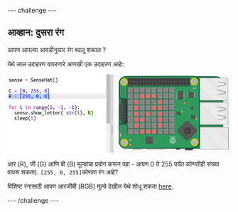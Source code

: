\--- challenge \---

## आव्हान: दुसरा रंग

आपण आपल्या आवडीनुसार रंग बदलू शकाल ?

येथे लाल उदाहरण वापरणारे आणखी एक उदाहरण आहेः:

![स्क्रीनशॉट](images/timer-red.png)

आर (R), जी (G) आणि बी (B) मूल्यांचा प्रयोग करून पहा - आपण 0 ते 255 पर्यंत कोणतीही संख्या वापरू शकता). `[255, 0, 255]`कोणता रंग आहे?

विशिष्ट रंगासाठी आपण आरजीबी (RGB) मूल्ये देखील येथे शोधू शकता <a href="http://jumpto.cc/colours" target="_blank">here</a>.

\--- /challenge \---